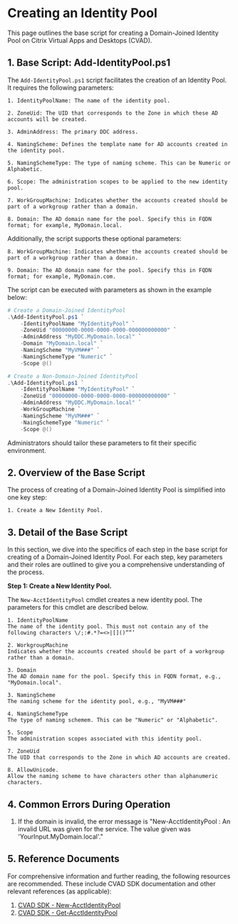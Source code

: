 # Creating an Identity Pool

This page outlines the base script for creating a Domain-Joined Identity Pool on Citrix Virtual Apps and Desktops (CVAD).



## 1. Base Script: Add-IdentityPool.ps1

The `Add-IdentityPool.ps1` script facilitates the creation of an Identity Pool. It requires the following parameters:

    1. IdentityPoolName: The name of the identity pool.
    
    2. ZoneUid: The UID that corresponds to the Zone in which these AD accounts will be created.   

    3. AdminAddress: The primary DDC address.
    
    4. NamingScheme: Defines the template name for AD accounts created in the identity pool.
    
    5. NamingSchemeType: The type of naming scheme. This can be Numeric or Alphabetic.
    
    6. Scope: The administration scopes to be applied to the new identity pool.

    7. WorkGroupMachine: Indicates whether the accounts created should be part of a workgroup rather than a domain.
    
    8. Domain: The AD domain name for the pool. Specify this in FQDN format; for example, MyDomain.local.


Additionally, the script supports these optional parameters:

    8. WorkGroupMachine: Indicates whether the accounts created should be part of a workgroup rather than a domain.
    
    9. Domain: The AD domain name for the pool. Specify this in FQDN format; for example, MyDomain.com.


The script can be executed with parameters as shown in the example below:

```powershell
# Create a Domain-Joined IdentityPool
.\Add-IdentityPool.ps1 `
    -IdentityPoolName "MyIdentityPool" `
    -ZoneUid "00000000-0000-0000-0000-000000000000" `
    -AdminAddress "MyDDC.MyDomain.local" `
    -Domain "MyDomain.local" `
    -NamingScheme "MyVM###" `
    -NamingSchemeType "Numeric" `
    -Scope @()

# Create a Non-Domain-Joined IdentityPool
.\Add-IdentityPool.ps1 `
    -IdentityPoolName "MyIdentityPool" `
    -ZoneUid "00000000-0000-0000-0000-000000000000" `
    -AdminAddress "MyDDC.MyDomain.local" `
    -WorkGroupMachine `
    -NamingScheme "MyVM###" `
    -NaingSchemeType "Numeric" `
    -Scope @()
```

Administrators should tailor these parameters to fit their specific environment.



## 2. Overview of the Base Script

The process of creating of a Domain-Joined Identity Pool is simplified into one key step:

    1. Create a New Identity Pool.



## 3. Detail of the Base Script

In this section, we dive into the specifics of each step in the base script for creating of a Domain-Joined Identity Pool. For each step, key parameters and their roles are outlined to give you a comprehensive understanding of the process.


**Step 1: Create a New Identity Pool.**

The `New-AcctIdentityPool` cmdlet creates a new identity pool. The parameters for this cmdlet are described below.
    
    1. IdentityPoolName
    The name of the identity pool. This must not contain any of the following characters \/;:#.*?=<>|[]()””’

    2. WorkgroupMachine
    Indicates whether the accounts created should be part of a workgroup rather than a domain.	

    3. Domain
    The AD domain name for the pool. Specify this in FQDN format, e.g., "MyDomain.local".	

    3. NamingScheme
    The naming scheme for the identity pool, e.g., "MyVM###"

    4. NamingSchemeType
    The type of naming schemem. This can be "Numeric" or "Alphabetic".

    5. Scope
    The administration scopes associated with this identity pool.

    7. ZoneUid
    The UID that corresponds to the Zone in which AD accounts are created.
    
    8. AllowUnicode.
    Allow the naming scheme to have characters other than alphanumeric characters.


## 4. Common Errors During Operation

1. If the domain is invalid, the error message is "New-AcctIdentityPool : An invalid URL was given for the service.  The value given was 'YourInput.MyDomain.local'."



## 5. Reference Documents

For comprehensive information and further reading, the following resources are recommended. These include CVAD SDK documentation and other relevant references (as applicable):

1. [CVAD SDK - New-AcctIdentityPool](https://developer-docs.citrix.com/en-us/citrix-virtual-apps-desktops-sdk/current-release/ADIdentity/New-AcctIdentityPool.html)
2. [CVAD SDK - Get-AcctIdentityPool](https://developer-docs.citrix.com/en-us/citrix-virtual-apps-desktops-sdk/current-release/ADIdentity/Get-AcctIdentityPool.html)

